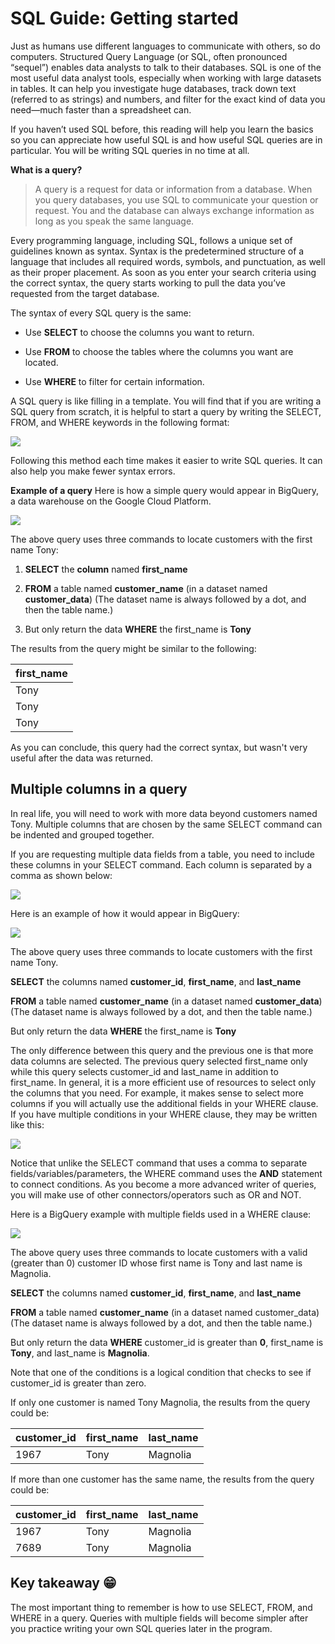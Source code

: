 # SQL Guide: Getting started

Just as humans use different languages to communicate with others, so do computers. Structured Query Language (or SQL, often pronounced “sequel”) enables data analysts to talk to their databases. SQL is one of the most useful data analyst tools, especially when working with large datasets in tables. It can help you investigate huge databases, track down text (referred to as strings) and numbers, and filter for the exact kind of data you need—much faster than a spreadsheet can. 

If you haven’t used SQL before, this reading will help you learn the basics so you can appreciate how useful SQL is and how useful SQL queries are in particular. You will be writing SQL queries in no time at all.

**What is a query?**

> A query is a request for data or information from a database. When you query databases, you use SQL to communicate your question or request. You and the database can always exchange information as long as you speak the same language.

Every programming language, including SQL, follows a unique set of guidelines known as syntax. Syntax is the predetermined structure of a language that includes all required words, symbols, and punctuation, as well as their proper placement. As soon as you enter your search criteria using the correct syntax, the query starts working to pull the data you’ve requested from the target database.

The syntax of every SQL query is the same: 

* Use **SELECT** to choose the columns you want to return.

* Use **FROM** to choose the tables where the columns you want are located.

* Use **WHERE** to filter for certain information.

A SQL query is like filling in a template. You will find that if you are writing a SQL query from scratch, it is helpful to start a query by writing the SELECT, FROM, and WHERE keywords in the following format: 
                  
![](https://d3c33hcgiwev3.cloudfront.net/imageAssetProxy.v1/MwhC5HMJRFKIQuRzCURSDw_754b0ed1d87441a298173d87c0bfdbf1_Select_From_Where.png?expiry=1649030400000&hmac=9Il0xfSDtZZl9TLvpve5sCQeo4Bb0-e7l0MOLAESL4Y)
                                   
Following this method each time makes it easier to write SQL queries. It can also help you make fewer syntax errors.

**Example of a query**
Here is how a simple query would appear in BigQuery, a data warehouse on the Google Cloud Platform.  

![](https://d3c33hcgiwev3.cloudfront.net/imageAssetProxy.v1/vNz9GfCMQiGc_RnwjMIhfQ_1d09943b48924e6cbf9915e30f771d86_Screen-Shot-2020-11-11-at-4.25.17-PM.png?expiry=1649030400000&hmac=a_DhFAfOj3kacGd2ggqQ-_H9ynPZVjuo6nrxRweoouM)

The above query uses three commands to locate customers with the first name Tony:

1. **SELECT** the **column** named **first_name**

2. **FROM** a table named **customer_name** (in a dataset named **customer_data**)
   (The dataset name is always followed by a dot, and then the table name.)

3. But only return the data **WHERE** the first_name is **Tony**

The results from the query might be similar to the following:

| first_name |
| ---------- |
| Tony |
| Tony |
| Tony |

As you can conclude, this query had the correct syntax, but wasn't very useful after the data was returned.

## Multiple columns in a query

In real life, you will need to work with more data beyond customers named Tony. Multiple columns that are chosen by the same SELECT command can be indented and grouped together.

If you are requesting multiple data fields from a table, you need to include these columns in your SELECT command. Each column is separated by a comma as shown below:

![](https://d3c33hcgiwev3.cloudfront.net/imageAssetProxy.v1/wOQ23bcrTeakNt23K23myw_8351721c783f4528a58b44435e8e8650_Screen-Shot-2020-11-11-at-4.26.17-PM.png?expiry=1649116800000&hmac=qqPPuCsov-Xff2IlE9Ym_JLlHYZisNVvyHH1Bg1Mi6U)

Here is an example of how it would appear in BigQuery:

![](https://d3c33hcgiwev3.cloudfront.net/imageAssetProxy.v1/-kywAm5gQTOMsAJuYEEzSA_2dab01a4a07d4ad386cb1f56d7e3b8b6_Screen-Shot-2020-11-11-at-4.27.02-PM.png?expiry=1649116800000&hmac=VgpSyJP8qmbHThdI2sVLCJ98M0mR_GvNcBMsM8IARnY)

The above query uses three commands to locate customers with the first name Tony.

**SELECT** the columns named **customer_id**, **first_name**, and **last_name**

**FROM** a table named **customer_name** (in a dataset named **customer_data**)
(The dataset name is always followed by a dot, and then the table name.)

But only return the data **WHERE** the first_name is **Tony**

The only difference between this query and the previous one is that more data columns are selected. The previous query selected first_name only while this query selects customer_id and last_name in addition to first_name. In general, it is a more efficient use of resources to select only the columns that you need. For example, it makes sense to select more columns if you will actually use the additional fields in your WHERE clause. If you have multiple conditions in your WHERE clause, they may be written like this:

![](https://d3c33hcgiwev3.cloudfront.net/imageAssetProxy.v1/kUL18th9QOqC9fLYfeDqEw_eb2d08d4837d44ef99de7c61179418bd_Screen-Shot-2020-11-11-at-4.27.47-PM.png?expiry=1649116800000&hmac=gh-6OEBdko6KWiwxgcPXWBeStJPgTs5CKnH3C00XyZw)

Notice that unlike the SELECT command that uses a comma to separate fields/variables/parameters, the WHERE command uses the **AND** statement to connect conditions. As you become a more advanced writer of queries, you will make use of other connectors/operators such as OR and NOT. 

Here is a BigQuery example with multiple fields used in a WHERE clause:

![](https://d3c33hcgiwev3.cloudfront.net/imageAssetProxy.v1/ecPw3J_NQcmD8NyfzRHJUw_5120dcd87b99400cb7f4a9014439ee18_Screen-Shot-2020-11-11-at-4.29.06-PM.png?expiry=1649116800000&hmac=OxNNNID-tkVYXkV9dkO2lVt3QBRSc7zV90q7edhHeiM)

The above query uses three commands to locate customers with a valid (greater than 0) customer ID whose first name is Tony and last name is Magnolia.

**SELECT** the columns named **customer_id**, **first_name**, and **last_name**

**FROM** a table named **customer_name** (in a dataset named customer_data)
(The dataset name is always followed by a dot, and then the table name.)

But only return the data **WHERE** customer_id is greater than **0**, first_name is **Tony**, and last_name is **Magnolia**.

Note that one of the conditions is a logical condition that checks to see if customer_id is greater than zero.

If only one customer is named Tony Magnolia, the results from the query could be:

| customer_id | first_name | last_name |
| ----------- | ---------- | --------- |
| 1967 |  Tony | Magnolia |

If more than one customer has the same name, the results from the query could be:

| customer_id | first_name | last_name |
| ----------- | ---------- | --------- |
| 1967 |  Tony | Magnolia |
| 7689 | Tony | Magnolia |

## Key takeaway 😁

The most important thing to remember is how to use SELECT, FROM, and WHERE in a query. Queries with multiple fields will become simpler after you practice writing your own SQL queries later in the program.

